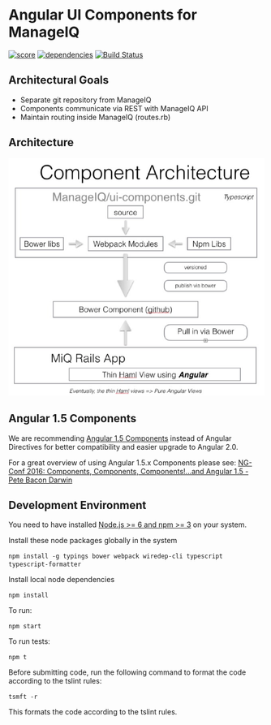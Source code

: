 # Angular UI Components for ManageIQ

[![score](https://www.bithound.io/github/ManageIQ/ui-components/badges/score.svg)](https://www.bithound.io/github/ManageIQ/ui-components)
[![dependencies](https://www.bithound.io/github/ManageIQ/ui-components/badges/dependencies.svg)](https://www.bithound.io/github/ManageIQ/ui-components/master/dependencies/npm)
[![Build Status](https://travis-ci.org/ManageIQ/ui-components.svg)](https://travis-ci.org/ManageIQ/ui-components)


## Architectural Goals

   * Separate git repository from ManageIQ
   * Components communicate via REST with ManageIQ API
   * Maintain routing inside ManageIQ (routes.rb)


## Architecture

![ManageIQ UI Components Architecture](MiQ-UI-Architecture.jpg)

## Angular 1.5 Components

We are recommending [Angular 1.5 Components](https://docs.angularjs.org/guide/component) instead of Angular Directives
for better compatibility and easier upgrade to Angular 2.0.

For a great overview of using Angular 1.5.x Components please see: [NG-Conf 2016: Components, Components, Components!...and Angular 1.5 - Pete Bacon Darwin](https://www.youtube.com/watch?list=PLOETEcp3DkCq788xapkP_OU-78jhTf68j&v=AMwjDibFxno&ab_channel=ng-conf)


## Development Environment

You need to have installed [Node.js >= 6  and npm >= 3](https://docs.npmjs.com/getting-started/installing-node) on your system.

Install these node packages globally in the system
```
npm install -g typings bower webpack wiredep-cli typescript typescript-formatter
```

Install local node dependencies
```
npm install
```

To run:
```
npm start
```

To run tests:
```
npm t
```

Before submitting code, run the following command to format the code according to the tslint rules:
```
tsmft -r
```

This formats the code according to the tslint rules.
